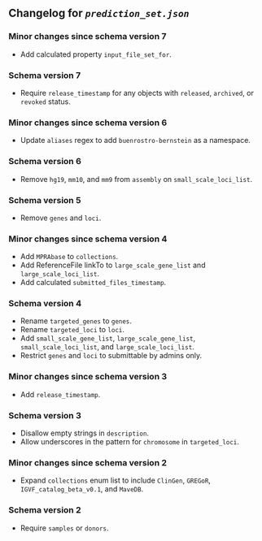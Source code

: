 ## Changelog for *`prediction_set.json`*

### Minor changes since schema version 7

* Add calculated property `input_file_set_for`.

### Schema version 7

* Require `release_timestamp` for any objects with `released`, `archived`, or `revoked` status.

### Minor changes since schema version 6

* Update `aliases` regex to add `buenrostro-bernstein` as a namespace.

### Schema version 6

* Remove `hg19`, `mm10`, and `mm9` from `assembly` on `small_scale_loci_list`.

### Schema version 5

* Remove `genes` and `loci`.

### Minor changes since schema version 4

* Add `MPRAbase` to `collections`.
* Add ReferenceFile linkTo to `large_scale_gene_list` and `large_scale_loci_list`.
* Add calculated `submitted_files_timestamp`.

### Schema version 4

* Rename `targeted_genes` to `genes`.
* Rename `targeted_loci` to `loci`.
* Add `small_scale_gene_list`, `large_scale_gene_list`, `small_scale_loci_list`, and `large_scale_loci_list`.
* Restrict `genes` and `loci` to submittable by admins only.


### Minor changes since schema version 3

* Add `release_timestamp`.

### Schema version 3

* Disallow empty strings in `description`.
* Allow underscores in the pattern for `chromosome` in `targeted_loci`.

### Minor changes since schema version 2

* Expand `collections` enum list to include `ClinGen`, `GREGoR`, `IGVF_catalog_beta_v0.1`, and `MaveDB`.

### Schema version 2

* Require `samples` or `donors`.

